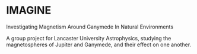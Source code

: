 # IMAGINE
Investigating Magnetism Around Ganymede In Natural Environments

A group project for Lancaster University Astrophysics, studying the magnetospheres of Jupiter and Ganymede, and their effect on one another.

